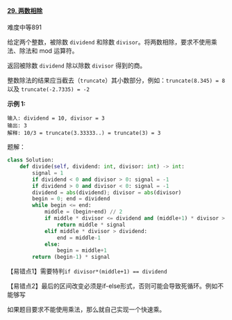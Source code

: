#### [29. 两数相除](https://leetcode-cn.com/problems/divide-two-integers/)

难度中等891

给定两个整数，被除数 `dividend` 和除数 `divisor`。将两数相除，要求不使用乘法、除法和 mod 运算符。

返回被除数 `dividend` 除以除数 `divisor` 得到的商。

整数除法的结果应当截去（`truncate`）其小数部分，例如：`truncate(8.345) = 8` 以及 `truncate(-2.7335) = -2`

 

**示例 1:**

```
输入: dividend = 10, divisor = 3
输出: 3
解释: 10/3 = truncate(3.33333..) = truncate(3) = 3
```

题解：

```python
class Solution:
    def divide(self, dividend: int, divisor: int) -> int:
        signal = 1
        if dividend < 0 and divisor > 0: signal = -1
        if dividend > 0 and divisor < 0: signal = -1
        dividend = abs(dividend); divisor = abs(divisor)
        begin = 0; end = dividend
        while begin <= end:
            middle = (begin+end) // 2
            if middle * divisor <= dividend and (middle+1) * divisor > dividend:
                return middle * signal
            elif middle * divisor > dividend:
                end = middle-1
            else:
                begin = middle+1
        return (begin-1) * signal
```

【易错点1】需要特判`if divisor*(middle+1) == dividend`

【易错点2】最后的区间改变必须是if-else形式，否则可能会导致死循环。例如不能够写

如果题目要求不能使用乘法，那么就自己实现一个快速乘。
